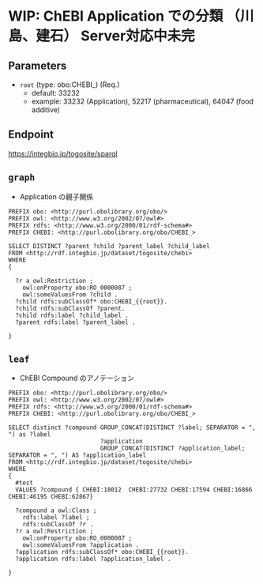 # WIP: ChEBI Application での分類 （川島、建石） Server対応中未完


## Parameters

* `root` (type: obo:CHEBI_) (Req.)
  * default: 33232
  * example: 33232 (Application), 52217 (pharmaceutical), 64047 (food additive)
  


## Endpoint
https://integbio.jp/togosite/sparql

## `graph`
- Application の親子関係

```sparql
PREFIX obo: <http://purl.obolibrary.org/obo/>
PREFIX owl: <http://www.w3.org/2002/07/owl#>
PREFIX rdfs: <http://www.w3.org/2000/01/rdf-schema#>
PREFIX CHEBI: <http://purl.obolibrary.org/obo/CHEBI_>

SELECT DISTINCT ?parent ?child ?parent_label ?child_label
FROM <http://rdf.integbio.jp/dataset/togosite/chebi>
WHERE 
{
      
  ?r a owl:Restriction ;
    owl:onProperty obo:RO_0000087 ;
    owl:someValuesFrom ?child .
  ?child rdfs:subClassOf* obo:CHEBI_{{root}}.
  ?child rdfs:subClassOf ?parent.
  ?child rdfs:label ?child_label .
  ?parent rdfs:label ?parent_label .
  
}
```

## `leaf`
- ChEBI Compound  のアノテーション

```sparql
PREFIX obo: <http://purl.obolibrary.org/obo/>
PREFIX owl: <http://www.w3.org/2002/07/owl#>
PREFIX rdfs: <http://www.w3.org/2000/01/rdf-schema#>
PREFIX CHEBI: <http://purl.obolibrary.org/obo/CHEBI_>

SELECT distinct ?compound GROUP_CONCAT(DISTINCT ?label; SEPARATOR = ", ") as ?label 
                          ?application                                      
                          GROUP_CONCAT(DISTINCT ?application_label; SEPARATOR = ", ") AS ?application_label
FROM <http://rdf.integbio.jp/dataset/togosite/chebi>
WHERE 
{
  #test
  VALUES ?compound { CHEBI:18012  CHEBI:27732 CHEBI:17594 CHEBI:16866 CHEBI:46195 CHEBI:62867}
      
  ?compound a owl:Class ;
    rdfs:label ?label ;
    rdfs:subClassOf ?r .
  ?r a owl:Restriction ;
    owl:onProperty obo:RO_0000087 ;
    owl:someValuesFrom ?application .
  ?application rdfs:subClassOf* obo:CHEBI_{{root}}.  
  ?application rdfs:label ?application_label .
  
}
```